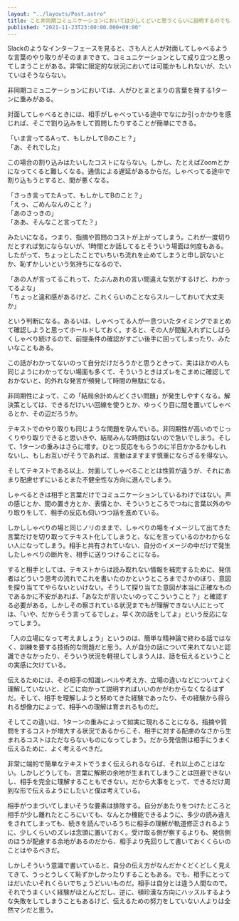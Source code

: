 ```yaml
---
layout: "../layouts/Post.astro"
title: こと非同期コミュニケーションにおいては少しくどいと思うくらいに説明するのでちょうどいい
published: "2021-11-23T23:00:00.000+09:00"
---
```


Slackのようなインターフェースを見ると、さも人と人が対面してしゃべるような言葉のやり取りがそのままできて、コミュニケーションとして成り立つと思ってしまうことがある。非常に限定的な状況においては可能かもしれないが、たいていはそうならない。

非同期コミュニケーションにおいては、人がひとまとまりの言葉を発する1ターンに重みがある。

対面してしゃべるときには、相手がしゃべっている途中でなにか引っかかりを感じれば、そこで割り込みをして質問したりすることが簡単にできる。

<p>「いま言ってるAって、もしかしてBのこと？」<br>
「あ、それでした」</p>

この場合の割り込みはたいしたコストにならない。しかし、たとえばZoomとかになってくると難しくなる。通信による遅延があるからだ。しゃべってる途中で割り込もうとすると、間が悪くなる。

<p>「さっき言ってたAって、もしかしてBのこと？」<br>
「えっ、ごめんなんのこと？」<br>
「あのさっきの」<br>
「ああ、そんなこと言ってた？」</p>

みたいになる。つまり、指摘や質問のコストが上がってしまう。これが一度切りだとすれば気にならないが、1時間とか話してるとそういう場面は何度もある。したがって、ちょっとしたことでいちいち流れを止めてしまうと申し訳ないとか、恥ずかしいという気持ちになるので、

<p>「あの人が言ってるこれって、たぶんあれの言い間違えな気がするけど、わかってるよな」<br>
「ちょっと違和感があるけど、これくらいのことならスルーしておいて大丈夫か」</p>

という判断になる。あるいは、しゃべってる人が一息ついたタイミングでまとめて確認しようと思ってホールドしておく。すると、その人が間髪入れずにしばらくしゃべり続けるので、前提条件の確認がすごい後手に回ってしまったり、みたいなこともある。

この話がわかってないのって自分だけだろうかと思うときって、実はほかの人も同じようにわかってない場面も多くて、そういうときはズレをこまめに確認しておかないと、的外れな発言が頻発して時間の無駄になる。

非同期性によって、この「結局余計めんどくさい問題」が発生しやすくなる。解決策としては、できるだけいい回線を使うとか、ゆっくり目に間を置いてしゃべるとか、その辺だろうか。

テキストでのやり取りも同じような問題を孕んでいる。非同期性が高いのでじっくりやり取りできると思いきや、結局みんな時間はないので急いでしまう。そして、1ターンの重みはさらに増す。ひとつ反応をもらうのに半日かかるかもしれないし、もしお互いがそうであれば、言動はますます慎重にならざるを得ない。

そしてテキストである以上、対面してしゃべることとは性質が違うが、それにあまり配慮せずにいるとまた不健全性な方向に進んでしまう。

しゃべるときは相手と言葉だけでコミュニケーションしているわけではない。声の感じとか、間の置き方とか、表情とか、そういうところでつねに言葉以外のやり取りをして、相手の反応も伺いつつ話を進めている。

しかししゃべりの場と同じノリのままで、しゃべりの場をイメージして出てきた言葉だけを切り取ってテキスト化してしまうと、なにを言っているのかわからない人になってしまう。相手と共有されていない、自分のイメージの中だけで発生したしゃべりの断片を、相手に送りつけることになる。

すると相手としては、テキストからは読み取れない情報を補完するために、発信者はどういう思考の流れでこれを書いたのかというところまでさかのぼり、意図を探り当ててやらないといけない。そうして探り当てた意図が本当に正確なものであるかに不安があれば、「あなたが言いたいのってこういうこと？」と確認する必要がある。しかしその察されている状況までもが理解できない人にとっては、「いや、だからそう言ってるでしょ。早く次の話をしてよ」という反応になってしまう。

「人の立場になって考えましょう」というのは、簡単な精神論で終わる話ではなく、訓練を要する技術的な問題だと思う。人が自分の話について来れてないと認識できなかったり、そういう状況を軽視してしまう人は、話を伝えるということの実感に欠けている。

伝えるためには、その相手の知識レベルや考え方、立場の違いなどについてよく理解していないと、どこに向かって説明すればいいのかがわからなくなるはずだ。そして、相手を理解しようと努めてきた経験であったり、その経験から得られる想像力によって、相手への理解は育まれるものだ。

そしてこの違いは、1ターンの重みによって如実に現れることになる。指摘や質問をするコストが増大する状況であるからこそ、相手に対する配慮のなさから生まれるコストはただならないものになってしまう。だから発信側は相手にうまく伝えるために、よく考えるべきだ。

非常に端的で簡単なテキストでうまく伝えられるならば、それ以上のことはない。しかしどうしても、言葉に解釈の余地が生まれてしまうことは回避できないし、相手を完全に理解することもできない。だから大事をとって、できるだけ周到な形で伝えるようにしたいと僕は考えている。

相手がつまづいてしまいそうな要素は排除する。自分があたりをつけたところと相手が少し離れたところにいても、なんとか機能できるように、多少の読み違えをされてしまっても、続きを読んでいるうちに相手の理解が軌道修正されるように、少しくらいのズレは念頭に置いておく。受け取る側が察するよりも、発信側のほうが配慮する余地があるのだから、相手より先回りして書いておくくらいのことはやるべきだ。

しかしそういう意識で書いていると、自分の伝え方がなんだかくどくどしく見えてきて、うっとうしくて恥ずかしかったりすることもある。でも、相手にとってはだいたいそれくらいでちょうどいいものだ。相手は自分とは違う人間なので。それでうまくいく経験がほとんどだし、逆に、頓珍漢な方向にハッスルするような失敗をしてしまうこともあるけど、伝えるための努力をしていない人よりは全然マシだと思う。
